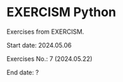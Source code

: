 # EXERCISM Python

Exercises from EXERCISM.

Start date: 2024.05.06

Exercises No.: 7 (2024.05.22)

End date: ?
